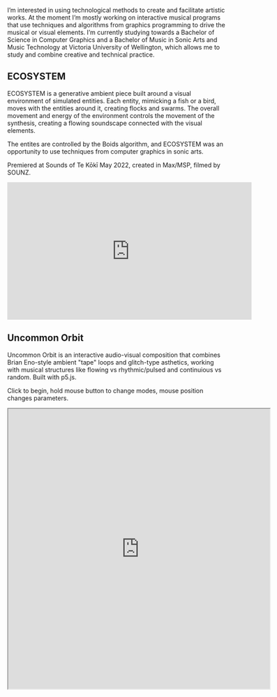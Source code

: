 I’m interested in using technological methods to create and facilitate artistic works. At the moment I’m mostly working on interactive musical programs that use techniques and algorithms from graphics programming to drive the musical or visual elements. I’m currently studying towards a Bachelor of Science in Computer Graphics and a Bachelor of Music in Sonic Arts and Music Technology at Victoria University of Wellington, which allows me to study and combine creative and technical practice.

## ECOSYSTEM
ECOSYSTEM is a generative ambient piece built around a visual environment of simulated entities. Each entity, mimicking a fish or a bird, moves with the entities around it, creating flocks and swarms. The overall movement and energy of the environment controls the movement of the synthesis, creating a flowing soundscape connected with the visual elements.

The entites are controlled by the Boids algorithm, and ECOSYSTEM was an opportunity to use techniques from computer graphics in sonic arts.

Premiered at Sounds of Te Kōkī May 2022, created in Max/MSP, filmed by SOUNZ.
<iframe width="560" height="315" src="https://www.youtube-nocookie.com/embed/AUEmZUNjIkE" title="YouTube video player" frameborder="0" allow="accelerometer; autoplay; clipboard-write; encrypted-media; gyroscope; picture-in-picture" allowfullscreen></iframe>

## Uncommon Orbit
Uncommon Orbit is an interactive audio-visual composition that combines Brian Eno-style ambient "tape" loops and glitch-type asthetics, working with musical structures like flowing vs rhythmic/pulsed and continuious vs random. Built with p5.js.

Click to begin, hold mouse button to change modes, mouse position changes parameters.

<iframe width="600" height="642" src="https://editor.p5js.org/crispinha/full/S9HbZo_mW"></iframe>
